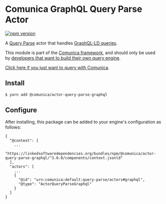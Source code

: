 # Comunica GraphQL Query Parse Actor

[![npm version](https://badge.fury.io/js/%40comunica%2Factor-query-parse-graphql.svg)](https://www.npmjs.com/package/@comunica/actor-query-parse-graphql)

A [Query Parse](https://github.com/comunica/comunica/tree/master/packages/bus-query-parse) actor that handles [GraphQL-LD queries](https://github.com/rubensworks/graphql-ld.js).

This module is part of the [Comunica framework](https://github.com/comunica/comunica),
and should only be used by [developers that want to build their own query engine](https://comunica.dev/docs/modify/).

[Click here if you just want to query with Comunica](https://comunica.dev/docs/query/).

## Install

```bash
$ yarn add @comunica/actor-query-parse-graphql
```

## Configure

After installing, this package can be added to your engine's configuration as follows:
```text
{
  "@context": [
    ...
    "https://linkedsoftwaredependencies.org/bundles/npm/@comunica/actor-query-parse-graphql/^3.0.0/components/context.jsonld"  
  ],
  "actors": [
    ...
    {
      "@id": "urn:comunica:default:query-parse/actors#graphql",
      "@type": "ActorQueryParseGraphql"
    }
  ]
}
```
